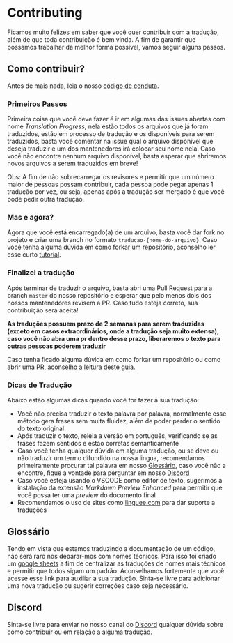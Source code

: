 # Contributing

Ficamos muito felizes em saber que você quer contribuir com a tradução, além de que toda contribuição é bem vinda. A fim de garantir que possamos trabalhar da melhor forma possível, vamos seguir alguns passos.

## Como contribuir?

Antes de mais nada, leia o nosso [código de conduta](https://github.com/gatsbyjs/gatsby-pt-BR/blob/master/docs/contributing/code-of-conduct.md).


### Primeiros Passos

Primeira coisa que você deve fazer é ir em algumas das issues abertas com nome _Translation Progress_, nela estão todos os arquivos que já foram traduzidos, estão em processo de tradução e os disponíveis para serem traduzidos, basta você comentar na issue qual o arquivo disponível que deseja traduzir e um dos mantenedores irá colocar seu nome nela. Caso você não encontre nenhum arquivo disponível, basta esperar que abriremos novos arquivos a serem traduzidos em breve!

Obs: A fim de não sobrecarregar os revisores e permitir que um número maior de pessoas possam contribuir, cada pessoa pode pegar apenas 1 tradução por vez, ou seja, apenas após a tradução ser mergado é que você pode pedir outra tradução.  

### Mas e agora?

Agora que você está encarregado(a) de um arquivo, basta você dar fork no projeto e criar uma branch no formato `traducao-{nome-do-arquivo}`. Caso você tenha alguma dúvida em como forkar um repositório, aconselho ler esse curto [tutorial](https://github.com/UNIVALI-LITE/Portugol-Studio/wiki/Fazendo-um-Fork-do-reposit%C3%B3rio).

### Finalizei a tradução

Após terminar de traduzir o arquivo, basta abri uma Pull Request para a branch `master` do nosso repositório e esperar que pelo menos dois dos nossos mantenedores revisem a PR. Caso tudo esteja correto, sua contribuição será aceita!

**As traduções possuem prazo de 2 semanas para serem traduzidas (exceto em casos extraordinários, onde a tradução seja muito extensa), caso você não abra uma pr dentro desse prazo, liberaremos o texto para outras pessoas poderem traduzir**

Caso tenha ficado alguma dúvida em como forkar um repositório ou como abrir uma PR, aconselho a leitura deste [guia](https://blog.da2k.com.br/2015/02/04/git-e-github-do-clone-ao-pull-request/).

###  Dicas de Tradução

Abaixo estão algumas dicas quando você for fazer a sua tradução:

- Você não precisa traduzir o texto palavra por palavra, normalmente esse método gera frases sem muita fluidez, além de poder perder o sentido do texto original
- Após traduzir o texto, releia a versão em português, verificando se as frases fazem sentidos e estão corretas semanticamente
- Caso você tenha qualquer dúvida em alguma tradução, ou se deve ou não traduzir um termo difundido na nossa lingua, recomendamos primeiramente procurar tal palavra em nosso [Glossário](#glossário), caso você não a encontre, fique a vontade para perguntar em nosso [Discord](#discord)
- Caso você esteja usando o VSCODE como editor de texto, sugerimos a instalação da extensão _Markdown Preview Enhanced_ para permitir que você possa ter uma _preview_ do documento final
- Recomendamos o uso de sites como [linguee.com](https://www.linguee.com.br/) para dar suporte a traduções


## Glossário

Tendo em vista que estamos traduzindo a documentação de um código, não será raro nos deparar-mos com nomes técnicos. Para isso foi criado um [google sheets](https://docs.google.com/spreadsheets/d/1TLztI-jrPslCt0fgk4B9tGnhhS_7JQZJfMql1ePsIZo/edit?usp=sharing) a fim de centralizar as traduções de nomes mais técnicos e permitir que todos sigam um padrão. Aconselhamos fortemente que você acesse esse link para auxiliar a sua tradução. Sinta-se livre para adicionar uma nova tradução ou sugerir correções caso seja necessário. 

## Discord

Sinta-se livre para enviar no nosso canal do [Discord](https://discordapp.com/invite/xJWpW9U) qualquer dúvida sobre como contribuir ou em relação a alguma tradução.  